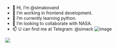 - 👋 Hi, I’m @simakovand
- 👀 I’m working in frontend development.
- 🌱 I’m currently learning python.
- 💞️ I’m looking to collaborate with NASA.
- 📫 U can find me at Telegram: @simack
![image]({https://img.shields.io/badge/Telegram-2CA5E0?style=for-the-badge&logo=telegram&logoColor=white})
<img src="{https://img.shields.io/badge/Telegram-2CA5E0?style=for-the-badge&logo=telegram&logoColor=white}" />

